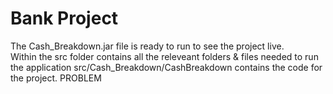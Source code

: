 # Bank Project
The Cash_Breakdown.jar file is ready to run to see the project live.   
Within the src folder contains all the releveant folders & files needed to run the application
src/Cash_Breakdown/CashBreakdown contains the code for the project.
PROBLEM
